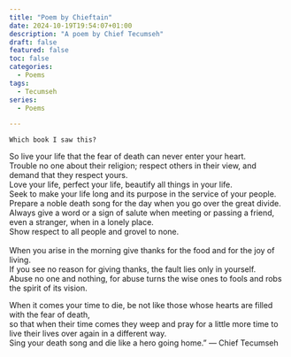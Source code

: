 ```yaml
---
title: "Poem by Chieftain"
date: 2024-10-19T19:54:07+01:00
description: "A poem by Chief Tecumseh"
draft: false
featured: false
toc: false
categories:
  - Poems
tags:
  - Tecumseh
series:
  - Poems

---
```


`Which book I saw this?`  

So live your life that the fear of death can never enter your heart.<br> 
Trouble no one about their religion; respect others in their view, and demand that they respect yours.<br> 
Love your life, perfect your life, beautify all things in your life.<br> 
Seek to make your life long and its purpose in the service of your people.<br> 
Prepare a noble death song for the day when you go over the great divide.<br>
Always give a word or a sign of salute when meeting or passing a friend, even a stranger, when in a lonely place.<br> 
Show respect to all people and grovel to none.<br>
<br>
When you arise in the morning give thanks for the food and for the joy of living.<br> 
If you see no reason for giving thanks, the fault lies only in yourself.<br>
Abuse no one and nothing, for abuse turns the wise ones to fools and robs the spirit of its vision.<br>

When it comes your time to die, be not like those whose hearts are filled with the fear of death,<br> 
so that when their time comes they weep and pray for a little more time to live their lives over again in a different way.<br>
Sing your death song and die like a hero going home.” — Chief Tecumseh
